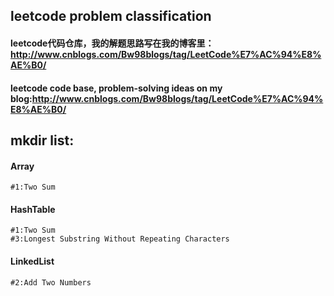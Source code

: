 ## leetcode problem classification 
#### leetcode代码仓库，我的解题思路写在我的博客里：http://www.cnblogs.com/Bw98blogs/tag/LeetCode%E7%AC%94%E8%AE%B0/
#### leetcode code base, problem-solving ideas on my blog:http://www.cnblogs.com/Bw98blogs/tag/LeetCode%E7%AC%94%E8%AE%B0/

## mkdir list:
#### Array
    #1:Two Sum

#### HashTable
    #1:Two Sum
    #3:Longest Substring Without Repeating Characters

#### LinkedList
    #2:Add Two Numbers
